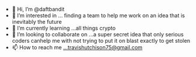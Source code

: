 - 👋 Hi, I’m @daftbandit
- 👀 I’m interested in ... finding a team to help me work on an idea that is inevitably the future 
- 🌱 I’m currently learning ...all things crypto
- 💞️ I’m looking to collaborate on ...a super secret idea that only serious coders canhelp me with not trying to put it on blast exactly to get stolen
- 📫 How to reach me ...travishutchison75@gmail.com

<!---
daftbandit/daftbandit is a ✨ special ✨ repository because its `README.md` (this file) appears on your GitHub profile.
You can click the Preview link to take a look at your changes.
--->
